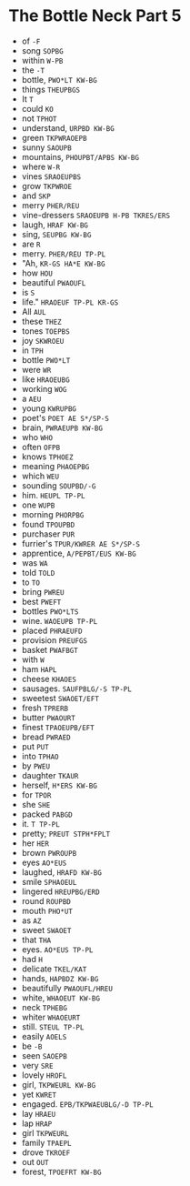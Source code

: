 # The Bottle Neck Part 5

* of `-F`
* song `SOPBG`
* within `W-PB`
* the `-T`
* bottle, `PWO*LT KW-BG`
* things `THEUPBGS`
* It `T`
* could `KO`
* not `TPHOT`
* understand, `URPBD KW-BG`
* green `TKPWRAOEPB`
* sunny `SAOUPB`
* mountains, `PHOUPBT/APBS KW-BG`
* where `W-R`
* vines `SRAOEUPBS`
* grow `TKPWROE`
* and `SKP`
* merry `PHER/REU`
* vine-dressers `SRAOEUPB H-PB TKRES/ERS`
* laugh, `HRAF KW-BG`
* sing, `SEUPBG KW-BG`
* are `R`
* merry. `PHER/REU TP-PL`
* "Ah, `KR-GS HA*E KW-BG`
* how `HOU`
* beautiful `PWAOUFL`
* is `S`
* life." `HRAOEUF TP-PL KR-GS`
* All `AUL`
* these `THEZ`
* tones `TOEPBS`
* joy `SKWROEU`
* in `TPH`
* bottle `PWO*LT`
* were `WR`
* like `HRAOEUBG`
* working `WOG`
* a `AEU`
* young `KWRUPBG`
* poet's `POET AE S*/SP-S`
* brain, `PWRAEUPB KW-BG`
* who `WHO`
* often `OFPB`
* knows `TPHOEZ`
* meaning `PHAOEPBG`
* which `WEU`
* sounding `SOUPBD/-G`
* him. `HEUPL TP-PL`
* one `WUPB`
* morning `PHORPBG`
* found `TPOUPBD`
* purchaser `PUR`
* furrier's `TPUR/KWRER AE S*/SP-S`
* apprentice, `A/PEPBT/EUS KW-BG`
* was `WA`
* told `TOLD`
* to `TO`
* bring `PWREU`
* best `PWEFT`
* bottles `PWO*LTS`
* wine. `WAOEUPB TP-PL`
* placed `PHRAEUFD`
* provision `PREUFGS`
* basket `PWAFBGT`
* with `W`
* ham `HAPL`
* cheese `KHAOES`
* sausages. `SAUFPBLG/-S TP-PL`
* sweetest `SWAOET/EFT`
* fresh `TPRERB`
* butter `PWAOURT`
* finest `TPAOEUPB/EFT`
* bread `PWRAED`
* put `PUT`
* into `TPHAO`
* by `PWEU`
* daughter `TKAUR`
* herself, `H*ERS KW-BG`
* for `TPOR`
* she `SHE`
* packed `PABGD`
* it. `T TP-PL`
* pretty; `PREUT STPH*FPLT`
* her `HER`
* brown `PWROUPB`
* eyes `AO*EUS`
* laughed, `HRAFD KW-BG`
* smile `SPHAOEUL`
* lingered `HREUPBG/ERD`
* round `ROUPBD`
* mouth `PHO*UT`
* as `AZ`
* sweet `SWAOET`
* that `THA`
* eyes. `AO*EUS TP-PL`
* had `H`
* delicate `TKEL/KAT`
* hands, `HAPBDZ KW-BG`
* beautifully `PWAOUFL/HREU`
* white, `WHAOEUT KW-BG`
* neck `TPHEBG`
* whiter `WHAOEURT`
* still. `STEUL TP-PL`
* easily `AOELS`
* be `-B`
* seen `SAOEPB`
* very `SRE`
* lovely `HROFL`
* girl, `TKPWEURL KW-BG`
* yet `KWRET`
* engaged. `EPB/TKPWAEUBLG/-D TP-PL`
* lay `HRAEU`
* lap `HRAP`
* girl `TKPWEURL`
* family `TPAEPL`
* drove `TKROEF`
* out `OUT`
* forest, `TPOEFRT KW-BG`
